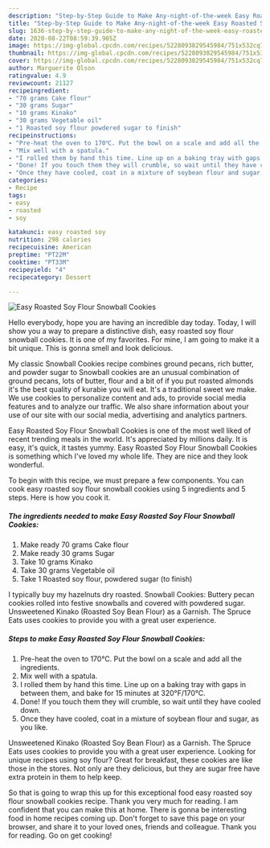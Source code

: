 ```yaml
---
description: "Step-by-Step Guide to Make Any-night-of-the-week Easy Roasted Soy Flour Snowball Cookies"
title: "Step-by-Step Guide to Make Any-night-of-the-week Easy Roasted Soy Flour Snowball Cookies"
slug: 1636-step-by-step-guide-to-make-any-night-of-the-week-easy-roasted-soy-flour-snowball-cookies
date: 2020-08-22T08:59:39.905Z
image: https://img-global.cpcdn.com/recipes/5228093829545984/751x532cq70/easy-roasted-soy-flour-snowball-cookies-recipe-main-photo.jpg
thumbnail: https://img-global.cpcdn.com/recipes/5228093829545984/751x532cq70/easy-roasted-soy-flour-snowball-cookies-recipe-main-photo.jpg
cover: https://img-global.cpcdn.com/recipes/5228093829545984/751x532cq70/easy-roasted-soy-flour-snowball-cookies-recipe-main-photo.jpg
author: Marguerite Olson
ratingvalue: 4.9
reviewcount: 21127
recipeingredient:
- "70 grams Cake flour"
- "30 grams Sugar"
- "10 grams Kinako"
- "30 grams Vegetable oil"
- "1 Roasted soy flour powdered sugar to finish"
recipeinstructions:
- "Pre-heat the oven to 170℃. Put the bowl on a scale and add all the ingredients."
- "Mix well with a spatula."
- "I rolled them by hand this time. Line up on a baking tray with gaps in between them, and bake for 15 minutes at 320°F/170°C."
- "Done! If you touch them they will crumble, so wait until they have cooled down."
- "Once they have cooled, coat in a mixture of soybean flour and sugar, as you like."
categories:
- Recipe
tags:
- easy
- roasted
- soy

katakunci: easy roasted soy 
nutrition: 298 calories
recipecuisine: American
preptime: "PT22M"
cooktime: "PT33M"
recipeyield: "4"
recipecategory: Dessert

---
```



![Easy Roasted Soy Flour Snowball Cookies](https://img-global.cpcdn.com/recipes/5228093829545984/751x532cq70/easy-roasted-soy-flour-snowball-cookies-recipe-main-photo.jpg)

Hello everybody, hope you are having an incredible day today. Today, I will show you a way to prepare a distinctive dish, easy roasted soy flour snowball cookies. It is one of my favorites. For mine, I am going to make it a bit unique. This is gonna smell and look delicious.

My classic Snowball Cookies recipe combines ground pecans, rich butter, and powder sugar to Snowball cookies are an unusual combination of ground pecans, lots of butter, flour and a bit of if you put roasted almonds it&#39;s the best quality of kurabie you will eat. It&#39;s a traditional sweet we make. We use cookies to personalize content and ads, to provide social media features and to analyze our traffic. We also share information about your use of our site with our social media, advertising and analytics partners.

Easy Roasted Soy Flour Snowball Cookies is one of the most well liked of recent trending meals in the world. It's appreciated by millions daily. It is easy, it's quick, it tastes yummy. Easy Roasted Soy Flour Snowball Cookies is something which I've loved my whole life. They are nice and they look wonderful.


To begin with this recipe, we must prepare a few components. You can cook easy roasted soy flour snowball cookies using 5 ingredients and 5 steps. Here is how you cook it.

<!--inarticleads1-->

##### The ingredients needed to make Easy Roasted Soy Flour Snowball Cookies:

1. Make ready 70 grams Cake flour
1. Make ready 30 grams Sugar
1. Take 10 grams Kinako
1. Take 30 grams Vegetable oil
1. Take 1 Roasted soy flour, powdered sugar (to finish)


I typically buy my hazelnuts dry roasted. Snowball Cookies: Buttery pecan cookies rolled into festive snowballs and covered with powdered sugar. Unsweetened Kinako (Roasted Soy Bean Flour) as a Garnish. The Spruce Eats uses cookies to provide you with a great user experience. 

<!--inarticleads2-->

##### Steps to make Easy Roasted Soy Flour Snowball Cookies:

1. Pre-heat the oven to 170℃. Put the bowl on a scale and add all the ingredients.
1. Mix well with a spatula.
1. I rolled them by hand this time. Line up on a baking tray with gaps in between them, and bake for 15 minutes at 320°F/170°C.
1. Done! If you touch them they will crumble, so wait until they have cooled down.
1. Once they have cooled, coat in a mixture of soybean flour and sugar, as you like.


Unsweetened Kinako (Roasted Soy Bean Flour) as a Garnish. The Spruce Eats uses cookies to provide you with a great user experience. Looking for unique recipes using soy flour? Great for breakfast, these cookies are like those in the stores. Not only are they delicious, but they are sugar free have extra protein in them to help keep. 

So that is going to wrap this up for this exceptional food easy roasted soy flour snowball cookies recipe. Thank you very much for reading. I am confident that you can make this at home. There is gonna be interesting food in home recipes coming up. Don't forget to save this page on your browser, and share it to your loved ones, friends and colleague. Thank you for reading. Go on get cooking!
